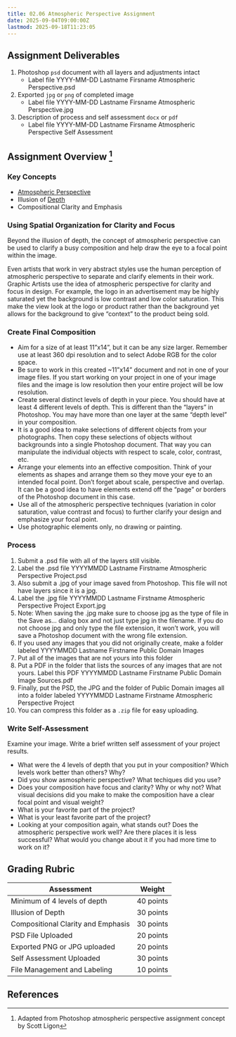 ```yaml
---
title: 02.06 Atmospheric Perspective Assignment
date: 2025-09-04T09:00:00Z
lastmod: 2025-09-18T11:23:05
---
```


## Assignment Deliverables

1. Photoshop `psd` document with all layers and adjustments intact
   - Label file YYYY-MM-DD Lastname Firsname Atmospheric Perspective.psd
2. Exported `jpg` or `png` of completed image
   - Label file YYYY-MM-DD Lastname Firsname Atmospheric Perspective.jpg
3. Description of process and self assessment `docx` or `pdf`
   - Label file YYYY-MM-DD Lastname Firsname Atmospheric Perspective Self Assessment

## Assignment Overview [^ligon]

### Key Concepts

- [Atmospheric Perspective](./02-01-atmospheric-perspective.md)
- Illusion of [Depth](./02-02-depth.md)
- Compositional Clarity and Emphasis

### Using Spatial Organization for Clarity and Focus

Beyond the illusion of depth, the concept of atmospheric perspective can be used to clarify a busy composition and help draw the eye to a focal point within the image.

Even artists that work in very abstract styles use the human perception of atmospheric perspective to separate and clarify elements in their work. Graphic Artists use the idea of atmospheric perspective for clarity and focus in design. For example, the logo in an advertisement may be highly saturated yet the background is low contrast and low color saturation. This make the view look at the logo or product rather than the background yet allows for the background to give “context” to the product being sold.

### Create Final Composition

- Aim for a size of at least 11”x14”, but it can be any size larger. Remember use at least 360 dpi resolution and to select Adobe RGB for the color space.
- Be sure to work in this created ~11”x14” document and not in one of your image files. If you start working on your project in one of your image files and the image is low resolution then your entire project will be low resolution.
- Create several distinct levels of depth in your piece. You should have at least 4 different levels of depth. This is different than the “layers” in Photoshop. You may have more than one layer at the same “depth level” in your composition.
- It is a good idea to make selections of different objects from your photographs. Then copy these selections of objects without backgrounds into a single Photoshop document. That way you can manipulate the individual objects with respect to scale, color, contrast, etc.
- Arrange your elements into an effective composition. Think of your elements as shapes and arrange them so they move your eye to an intended focal point. Don’t forget about scale, perspective and overlap. It can be a good idea to have elements extend off the “page” or borders of the Photoshop document in this case.
- Use all of the atmospheric perspective techniques (variation in color saturation, value contrast and focus) to further clarify your design and emphasize your focal point.
- Use photographic elements only, no drawing or painting.

### Process

1. Submit a .psd file with all of the layers still visible.
2. Label the .psd file YYYYMMDD Lastname Firstname Atmospheric Perspective Project.psd
3. Also submit a .jpg of your image saved from Photoshop. This file will not have layers since it is a jpg.
4. Label the .jpg file YYYYMMDD Lastname Firstname Atmospheric Perspective Project Export.jpg
5. Note: When saving the .jpg make sure to choose jpg as the type of file in the Save as… dialog box and not just type jpg in the filename. If you do not choose jpg and only type the file extension, it won’t work, you will save a Photoshop document with the wrong file extension.
6. If you used any images that you did not originally create, make a folder labeled YYYYMMDD Lastname Firstname Public Domain Images
7. Put all of the images that are not yours into this folder
8. Put a PDF in the folder that lists the sources of any images that are not yours. Label this PDF YYYYMMDD Lastname Firstname Public Domain Image Sources.pdf
9. Finally, put the PSD, the JPG and the folder of Public Domain images all into a folder labeled YYYYMMDD Lastname Firstname Atmospheric Perspective Project
10. You can compress this folder as a `.zip` file for easy uploading.

### Write Self-Assessment

Examine your image. Write a brief written self assessment of your project results.

- What were the 4 levels of depth that you put in your composition? Which levels work better than others? Why?
- Did you show asmospheric perspective? What techiques did you use?
- Does your composition have focus and clarity? Why or why not? What visual decisions did you make to make the composition have a clear focal point and visual weight?
- What is your favorite part of the project?
- What is your least favorite part of the project?
- Looking at your composition again, what stands out? Does the atmospheric perspective work well? Are there places it is less successful? What would you change about it if you had more time to work on it?

## Grading Rubric

<div class="responsive-table-markdown">

| Assessment                         | Weight    |
| ---------------------------------- | --------- |
| Minimum of 4 levels of depth       | 40 points |
| Illusion of Depth                  | 30 points |
| Compositional Clarity and Emphasis | 30 points |
| PSD File Uploaded                  | 20 points |
| Exported PNG or JPG uploaded       | 20 points |
| Self Assessment Uploaded           | 30 points |
| File Management and Labeling       | 10 points |

</div>

## References

[^ligon]: Adapted from Photoshop atmospheric perspective assignment concept by Scott Ligon
